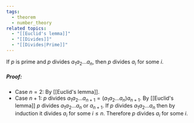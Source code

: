 ```yaml
---
tags:
  - theorem
  - number_theory
related topics:
  - "[[Euclid's lemma]]"
  - "[[Divides]]"
  - "[[Divides|Prime]]"
---
```

If $p$ is prime and $p$ divides $a_1 a_2 \dots a_n$, then $p$ divides $a_i$ for some $i$.
##### Proof:
- Case $n=2$:
	By [[Euclid's lemma]].
- Case $n+1$:
	$p$ divides $a_1 a_2 \dots a_{n+1}=(a_1 a_2 \dots a_n)a_{n+1}$. By [[Euclid's lemma]] $p$ divides $a_1 a_2 \dots a_n$ or $a_{n+1}$. If $p$ divides $a_1 a_2 \dots a_n$ then by induction it divides $a_i$ for some $i\leq n$.
Therefore $p$ divides $a_i$ for some $i$.
